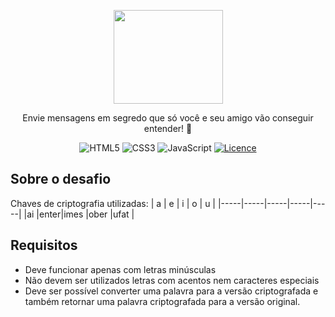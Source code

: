 <p align="center">
  <a href="#">
    <img src="#" height="150" width="175" alt="" />
  </a>
</p>

<p align="center">Envie mensagens em segredo que só você e seu amigo vão conseguir entender! 🚀</p>

<div align="center">

![HTML5](https://img.shields.io/badge/html5-%23E34F26.svg?style=for-the-badge&logo=html5&logoColor=white)
![CSS3](https://img.shields.io/badge/css3-%231572B6.svg?style=for-the-badge&logo=css3&logoColor=white)
![JavaScript](https://img.shields.io/badge/javascript-%23323330.svg?style=for-the-badge&logo=javascript&logoColor=%23F7DF1E)
[![Licence](https://img.shields.io/github/license/Ileriayo/markdown-badges?style=for-the-badge)](./LICENSE)

</div>

## Sobre o desafio


Chaves de criptografia utilizadas:
|  a  |  e  |  i  |  o  |  u  |
|-----|-----|-----|-----|-----|
|ai   |enter|imes |ober |ufat |


## Requisitos
- Deve funcionar apenas com letras minúsculas
- Não devem ser utilizados letras com acentos nem caracteres especiais
- Deve ser possível converter uma palavra para a versão criptografada e também retornar uma palavra criptografada para a versão original.
